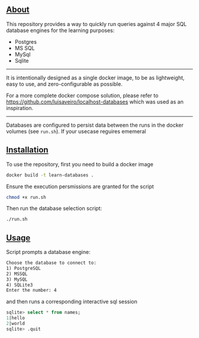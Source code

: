 ## [About](#about)

This repository provides a way to quickly run queries against 4 major SQL database engines for the learning purposes:
 - Postgres
 - MS SQL
 - MySql
 - Sqlite

***

It is intentionally designed as a single docker image, to be as lightweight, easy to use, and zero-configurable as possible.  

For a more complete docker compose solution, please refer to https://github.com/luisaveiro/localhost-databases which was used as an inspiration.

***

Databases are configured to persist data between the runs in the docker volumes (see `run.sh`). If your usecase reguires ememeral

## [Installation](#installation)

To use the repository, first you need to build a docker image
```sh
docker build -t learn-databases .
```

Ensure the execution persmissions are granted for the script
```sh
chmod +x run.sh
```

Then run the database selection script:
```sh
./run.sh
```

## [Usage](#usage)

Script prompts a database engine:
```txt
Choose the database to connect to:
1) PostgreSQL
2) MSSQL
3) MySQL
4) SQLite3
Enter the number: 4
```

and then runs a corresponding interactive sql session
```sql
sqlite> select * from names;
1|hello
2|world
sqlite> .quit
```
